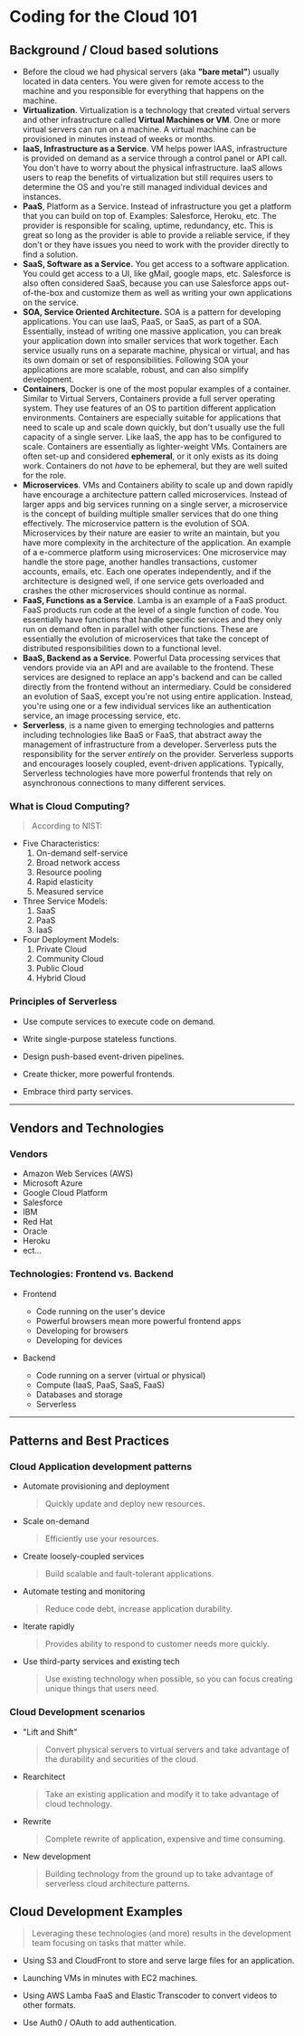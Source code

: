 # Coding for the Cloud 101

## Background / Cloud based solutions

- Before the cloud we had physical servers (aka **"bare metal"**) usually located in data centers. You were given for remote access to the machine and you responsible for everything that happens on the machine.
- **Virtualization**. Virtualization is a technology that created virtual servers and other infrastructure called **Virtual Machines or VM**. One or more virtual servers can run on a machine. A virtual machine can be provisioned in minutes instead of weeks or months.
- **IaaS, Infrastructure as a Service**. VM helps power IAAS, infrastructure is provided on demand as a service through a control panel or API call. You don't have to worry about the physical infrastructure. IaaS allows users to reap the benefits of virtualization but still requires users to determine the OS and you're still managed individual devices and instances.
- **PaaS**, Platform as a Service. Instead of infrastructure you get a platform that you can build on top of. Examples: Salesforce, Heroku, etc. The provider is responsible for scaling, uptime, redundancy, etc. This is great so long as the provider is able to provide a reliable service, if they don't or they have issues you need to work with the provider directly to find a solution.
- **SaaS, Software as a Service.** You get access to a software application. You could get access to a UI, like gMail, google maps, etc. Salesforce is also often considered SaaS, because you can use Salesforce apps out-of-the-box and customize them as well as writing your own applications on the service.
- **SOA, Service Oriented Architecture.** SOA is a pattern for developing applications. You can use IaaS, PaaS, or SaaS, as part of a SOA. Essentially, instead of writing one massive application, you can break your application down into smaller services that work together. Each service usually runs on a separate machine, physical or virtual, and has its own domain or set of responsibilities. Following SOA your applications are more scalable, robust, and can also simplify development.
- **Containers**, Docker is one of the most popular examples of a container. Similar to Virtual Servers, Containers provide a full server operating system. They use features of an OS to partition different application environments. Containers are especially suitable for applications that need to scale up and scale down quickly, but don't usually use the full capacity of a single server. Like IaaS, the app has to be configured to scale. Containers are essentially as lighter-weight VMs. Containers are often set-up and considered **ephemeral**, or it only exists as its doing work. Containers do not _have_ to be ephemeral, but they are well suited for the role.
- **Microservices**. VMs and Containers ability to scale up and down rapidly have encourage a architecture pattern called microservices. Instead of larger apps and big services running on a single server, a microservice is the concept of building multiple smaller services that do one thing effectively. The microservice pattern is the evolution of SOA. Microservices by their nature are easier to write an maintain, but you have more complexity in the architecture of the application. An example of a e-commerce platform using microservices: One microservice may handle the store page, another handles transactions, customer accounts, emails, etc. Each one operates independently, and if the architecture is designed well, if one service gets overloaded and crashes the other microservices should continue as normal.
- **FaaS, Functions as a Service**. Lamba is an example of a FaaS product. FaaS products run code at the level of a single function of code. You essentially have functions that handle specific services and they only run on demand often in parallel with other functions. These are essentially the evolution of microservices that take the concept of distributed responsibilities down to a functional level.
- **BaaS, Backend as a Service**. Powerful Data processing services that vendors provide via an API and are available to the frontend. These services are designed to replace an app's backend and can be called directly from the frontend without an intermediary. Could be considered an evolution of SaaS, except you're not using entire application. Instead, you're using one or a few individual services like an authentication service, an image processing service, etc.
- **Serverless**, is a name given to emerging technologies and patterns including technologies like BaaS or FaaS, that abstract away the management of infrastructure from a developer. Serverless puts the responsibility for the server _entirely_ on the provider. Serverless supports and encourages loosely coupled, event-driven applications. Typically, Serverless technologies have more powerful frontends that rely on asynchronous connections to many different services.

### What is Cloud Computing?

> According to NIST:

- Five Characteristics:
  1. On-demand self-service
  2. Broad network access
  3. Resource pooling
  4. Rapid elasticity
  5. Measured service
- Three Service Models:
  1. SaaS
  2. PaaS
  3. IaaS
- Four Deployment Models:
  1. Private Cloud
  2. Community Cloud
  3. Public Cloud
  4. Hybrid Cloud

### Principles of Serverless

- Use compute services to execute code on demand.

- Write single-purpose stateless functions.

- Design push-based event-driven pipelines.

- Create thicker, more powerful frontends.

- Embrace third party services.

---

## Vendors and Technologies

### Vendors

- Amazon Web Services (AWS)
- Microsoft Azure
- Google Cloud Platform
- Salesforce
- IBM
- Red Hat
- Oracle
- Heroku
- ect...

### Technologies: Frontend vs. Backend

- Frontend

  - Code running on the user's device
  - Powerful browsers mean more powerful frontend apps
  - Developing for browsers
  - Developing for devices

- Backend
  - Code running on a server (virtual or physical)
  - Compute (IaaS, PaaS, SaaS, FaaS)
  - Databases and storage
  - Serverless

---

## Patterns and Best Practices

### Cloud Application development patterns

- Automate provisioning and deployment
  > Quickly update and deploy new resources.
- Scale on-demand
  > Efficiently use your resources.
- Create loosely-coupled services
  > Build scalable and fault-tolerant applications.
- Automate testing and monitoring
  > Reduce code debt, increase application durability.
- Iterate rapidly
  > Provides ability to respond to customer needs more quickly.
- Use third-party services and existing tech
  > Use existing technology when possible, so you can focus creating unique things that users need.

### Cloud Development scenarios

- "Lift and Shift"
  > Convert physical servers to virtual servers and take advantage of the durability and securities of the cloud.
- Rearchitect
  > Take an existing application and modify it to take advantage of cloud technology.
- Rewrite
  > Complete rewrite of application, expensive and time consuming.
- New development
  > Building technology from the ground up to take advantage of serverless cloud architecture patterns.

## Cloud Development Examples

> Leveraging these technologies (and more) results in the development team focusing on tasks that matter while.

- Using S3 and CloudFront to store and serve large files for an application.

- Launching VMs in minutes with EC2 machines.

- Using AWS Lamba FaaS and Elastic Transcoder to convert videos to other formats.

- Use Auth0 / OAuth to add authentication.
